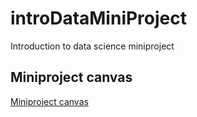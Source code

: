 # introDataMiniProject
Introduction to data science miniproject

## Miniproject canvas 
[Miniproject canvas](https://docs.google.com/document/d/1RJKgGe0vVkGnCps-HEY4bKLQI1y0CzpytwS5tpvuaKY/edit#heading=h.pg57voj6n86v)
